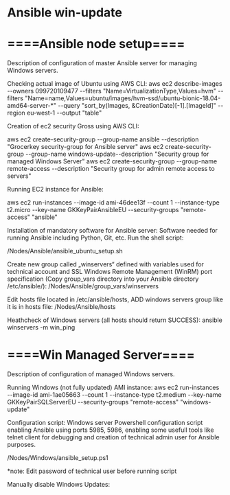 # Ansible win-update

====Ansible node setup====
===========================
Description of configuration of master Ansible server for managing Windows servers.
 
Checking actual image of Ubuntu using AWS CLI:
aws ec2 describe-images --owners 099720109477 --filters
 "Name=VirtualizationType,Values=hvm" --filters "Name=name,Values=ubuntu/images/hvm-ssd/ubuntu-bionic-18.04-amd64-server-*" --query "sort_by(Images, &CreationDate)[-1].[ImageId]" --region eu-west-1 --output "table"
 
Creation of ec2 security Gross using AWS CLI:
 
aws ec2 create-security-group --group-name ansible --description "Grocerkey security-group for Ansible server"
aws ec2 create-security-group --group-name windows-update--description "Security group for managed Windows Server"
aws ec2 create-security-group --group-name remote-access --description "Security group for admin remote access to servers"
 
Running EC2 instance for Ansible:
 
aws ec2 run-instances --image-id ami-46dee13f --count 1 --instance-type t2.micro --key-name GKKeyPairAnsibleEU --security-groups "remote-access" "ansible"

Installation of mandatory software for Ansible server:
Software needed for running Ansible including Python, Git, etc.
Run the shell script:

/Nodes/Ansible/ansible_ubuntu_setup.sh

Create new group called „winservers“ defined with variables used for technical account and SSL Windows Remote Management (WinRM) port specification
(Copy group_vars directory into your Ansible directory /etc/ansible/):
/Nodes/Ansible/group_vars/winservers

 
Edit hosts file located in /etc/ansible/hosts, ADD windows servers group like it is in hosts file:
/Nodes/Ansible/hosts
 
Heathcheck of Windows servers (all hosts should return SUCCESS):
ansible winservers -m win_ping



====Win Managed Server====
===========================
Description of configuration of managed Windows servers.
 
Running Windows (not fully updated) AMI instance:
aws ec2 run-instances --image-id ami-1ae05663 --count 1 --instance-type t2.medium --key-name GKKeyPairSQLServerEU --security-groups "remote-access" "windows-update"
 
Configuration script:
Windows server Powershell configuration script enabling Ansible using ports 5985, 5986, enabling some usefull tools like telnet client for debugging and creation of technical admin user for Ansible purposes.

/Nodes/Windows/ansible_setup.ps1

*note: Edit password of technical user before running script

Manually disable Windows Updates: